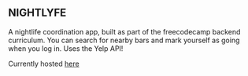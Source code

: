 ## NIGHTLYFE

A nightlife coordination app, built as part of the freecodecamp backend curriculum. You can search for nearby bars and mark yourself as going when you log in. Uses the Yelp API!

Currently hosted [here](http://nyghtlyfe.herokuapp.com/)
